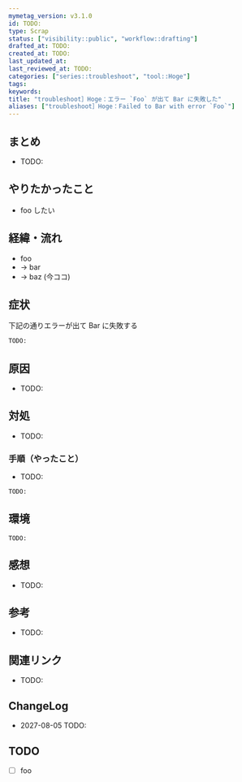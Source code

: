 ```yaml
---
mymetag_version: v3.1.0
id: TODO:
type: Scrap
status: ["visibility::public", "workflow::drafting"]
drafted_at: TODO:
created_at: TODO:
last_updated_at:
last_reviewed_at: TODO:
categories: ["series::troubleshoot", "tool::Hoge"]
tags:
keywords:
title: "troubleshoot］Hoge：エラー `Foo` が出て Bar に失敗した"
aliases: ["troubleshoot］Hoge：Failed to Bar with error `Foo`"]
---
```


## まとめ

- TODO:

## やりたかったこと

- foo したい

## 経緯・流れ

- foo
- -> bar
- -> baz (今ココ)

## 症状

下記の通りエラーが出て Bar に失敗する

```sh
TODO:
```

## 原因

- TODO:

## 対処

- TODO:

### 手順（やったこと）

- TODO:

```sh
TODO:
```

## 環境

```console
TODO:
```

## 感想

- TODO:

## 参考

- TODO:

## 関連リンク

- TODO:

## ChangeLog

- 2027-08-05 TODO:

## TODO

- [ ] foo
